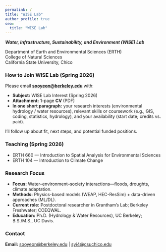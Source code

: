 ```yaml
---
permalink: /
title: "WISE Lab"
author_profile: true
seo:
  title: "WISE Lab"
---
```


**_Water, Infrastructure, Sustainability, and Environment (WISE) Lab_**

Department of Earth and Environmental Sciences (ERTH)  
College of Natural Sciences  
California State University, Chico

### How to Join WISE Lab (Spring 2026)
Please email **sooyeon@berkeley.edu** with:
- **Subject:** WISE Lab Interest (Spring 2026)
- **Attachment:** 1-page **CV** (PDF)
- **In one short paragraph:** your research interests (environmental hydrology / water resources), relevant skills or coursework (e.g., GIS, coding, statistics, hydrology), and your availability (start date; credits vs. paid).

I’ll follow up about fit, next steps, and potential funded positions.

### Teaching (Spring 2026)
- ERTH 660 — Introduction to Spatial Analysis for Environmental Sciences
- ERTH 104 — Introduction to Climate Change

### Research Focus
- **Focus:** Water–environment–society interactions—floods, droughts, climate adaptation.  
- **Methods:** Physics-based models (WEAP, HEC-ResSim) + data-driven approaches (ML/DL).  
- **Current role:** Postdoctoral researcher in Grantham’s Lab; Berkeley Freshwater; COEQWAL.  
- **Education:** Ph.D. (Hydrology & Water Resources), UC Berkeley; B.S./M.S., UC Davis.

### Contact
**Email:** [sooyeon@berkeley.edu](mailto:sooyeon@berkeley.edu) \| [syi4@csuchico.edu](mailto:syi4@csuchico.edu)
